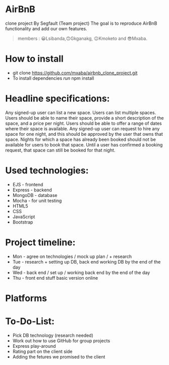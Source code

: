 # AirBnB 
clone project By Segfault (Team project) The goal is to reproduce AirBnB functionality and add our own features.

> members : 😀Lsibanda,🙃Gkganakg, 😉Kmoketo and 😎Mxaba.

# How to install
- git clone https://github.com/mxaba/airbnb_clone_project.git
- To install dependencies *run* npm install

# Headline specifications:
Any signed-up user can list a new space.
Users can list multiple spaces.
Users should be able to name their space, provide a short description of the space, and a price per night.
Users should be able to offer a range of dates where their space is available.
Any signed-up user can request to hire any space for one night, and this should be approved by the user that owns that space.
Nights for which a space has already been booked should not be available for users to book that space.
Until a user has confirmed a booking request, that space can still be booked for that night.

# Used technologies:
- EJS - frontend
- Express - backend
- MongoDB - database
- Mocha - for unit testing
- HTML5
- CSS
- JavaScript
- Bootstrap

# Project timeline:
- Mon - agree on technologies / mock up plan / + research
- Tue - research + setting up DB, back end working DB by the end of the day
- Wed - back end / set up / working back end by the end of the day
- Thu - front end stuff basic version online


# Platforms 

# To-Do-List:
* Pick DB technology (research needed)
* Work out how to use GitHub for group projects
* Express play-around
* Rating part on the client side
* Adding the fetures we promised to the client
